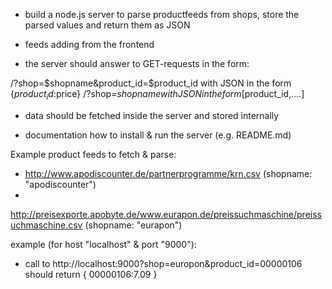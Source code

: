 - build a node.js server to parse productfeeds from shops, store the
parsed values and return them as JSON

- feeds adding from the frontend

- the server should answer to GET-requests in the form:

/?shop=$shopname&product_id=$product_id with JSON in the form {$product_id:$price}
/?shop=$shopname with JSON in the form [$product_id,....]

- data should be fetched inside the server and stored internally

- documentation how to install & run the server (e.g. README.md)

Example product feeds to fetch & parse:
- http://www.apodiscounter.de/partnerprogramme/krn.csv (shopname:
"apodiscounter")
-
http://preisexporte.apobyte.de/www.eurapon.de/preissuchmaschine/preissuchmaschine.csv
(shopname: "eurapon")

example (for host "localhost" & port "9000"):
- call to http://localhost:9000?shop=europon&product_id=00000106 should
return { 00000106:7.09 }
